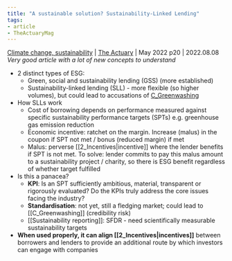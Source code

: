 ```yaml
---
title: "A sustainable solution? Sustainability-Linked Lending"
tags:
- article 
- TheActuaryMag
---
```

[Climate change, sustainability](notes/Climate%20change,%20sustainability.md) | [The Actuary](notes/The%20Actuary.md) | May 2022 p20 | 2022.08.08 
*Very good article with a lot of new concepts to understand*
- 2 distinct types of ESG: 
	- Green, social and sustainability lending (GSS) (more established)
	- Sustainability-linked lending (SLL) - more flexible (so higher volumes), but could lead to accusations of [C_Greenwashing](notes/C_Greenwashing.md)
- How SLLs work 
	- Cost of borrowing depends on performance measured against specific sustainability performance targets (SPTs) e.g. greenhouse gas emission reduction 
	- Economic incentive: ratchet on the margin. Increase (malus) in the coupon if SPT not met / bonus (reduced margin) if met
	- Malus: perverse [[2_Incentives|incentive]] where the lender benefits if SPT is not met. To solve: lender commits to pay this malus amount to a sustainability project / charity, so there is ESG benefit regardless of whether target fulfilled 
- Is this a panacea? 
	- **KPI**: Is an SPT sufficiently ambitious, material, transparent or rigorously evaluated? Do the KPIs truly address the core issues facing the industry? 
	- **Standardisation**: not yet, still a fledging market; could lead to [[C_Greenwashing]] (credibility risk)
	- [[Sustainability reporting]]: SFDR - need scientifically measurable sustainability targets 
- **When used properly, it can align [[2_Incentives|incentives]]** between borrowers and lenders to provide an additional route by which investors can engage with companies 